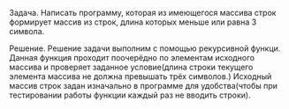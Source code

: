 Задача. 
Написать программу, которая из имеющегося массива строк формирует массив из строк, длина которых меньше или равна 3 символа. 

Решение.
Решение задачи выполним с помощью рекурсивной функци.
Данная функция проходит поочерёдно по элементам исходного массива 
и проверяет заданное условие(длина строки текущего элемента массива не должна превышать трёх символов.)
Исходный массив строк задан изначально в программе для удобства(чтобы при тестировании работы функции каждый раз не вводить строки).

